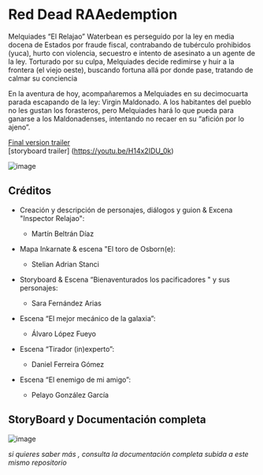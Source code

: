 # Red Dead RAAedemption


Melquiades “El Relajao” Waterbean es perseguido por la ley en media docena de Estados por fraude fiscal, contrabando de tubérculo prohibidos (yuca), hurto con violencia, secuestro e intento de asesinato a un agente de la ley.  Torturado por su culpa, Melquiades decide redimirse y huir a la frontera (el viejo oeste), buscando fortuna allá por donde pase, tratando de calmar su conciencia

En la aventura de hoy, acompañaremos a Melquiades en su decimocuarta parada escapando de la ley: Virgin Maldonado. A los habitantes del pueblo no les gustan los forasteros, pero Melquiades hará lo que pueda para ganarse a los Maldonadenses, intentando no recaer en su “afición por lo ajeno”.

[ Final version trailer](https://www.youtube.com/watch?v=Cz7woG3JWpg&ab_channel=sarq)                                                                               
[storyboard trailer] (https://youtu.be/H14x2IDU_0k)

![image](https://user-images.githubusercontent.com/79209608/225440187-a89041bb-5c11-4f69-8113-7eabcf1e765c.png)



## Créditos



* Creación y descripción de personajes, diálogos y guion & Excena "Inspector Relajao": 

  * Martín Beltrán Díaz

* Mapa Inkarnate & escena "El toro de Osborn(e): 
  * Stelian Adrian Stanci

* Storyboard & Escena “Bienaventurados los pacificadores " y sus personajes:  
  * Sara Fernández Arias
  
* Escena “El mejor mecánico de la galaxia”:
  * Álvaro López Fueyo

* Escena “Tirador (in)experto”: 
  * Daniel Ferreira Gómez
  
* Escena “El enemigo de mi amigo”:
  * Pelayo González García


## StoryBoard y Documentación completa

![image](https://user-images.githubusercontent.com/79209608/225437308-60061e20-fd11-4ff4-8a34-3937800bd7a0.png)

_si quieres saber más , consulta la documentación completa subida a este mismo repositorio_





